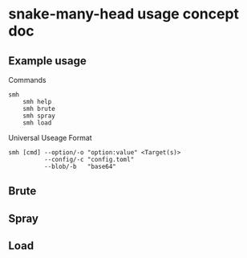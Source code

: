 # snake-many-head usage concept doc

## Example usage

Commands
```
smh
    smh help
    smh brute
    smh spray
    smh load
```

Universal Useage Format
```
smh [cmd] --option/-o "option:value" <Target(s)>
          --config/-c "config.toml"
          --blob/-b   "base64"
```

## Brute
## Spray
## Load
